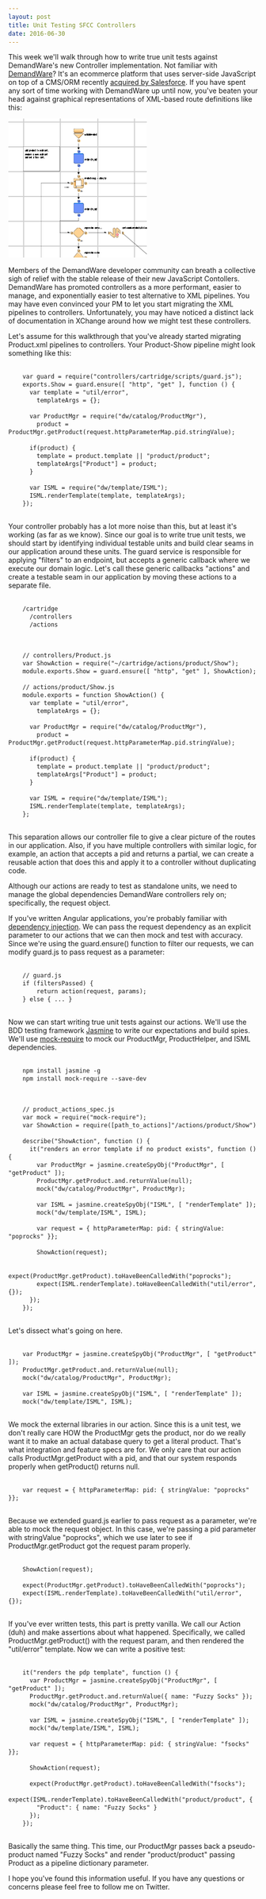 ```yaml
---
layout: post
title: Unit Testing SFCC Controllers
date: 2016-06-30
---
```


<p>
  This week we'll walk through how to write true unit tests against DemandWare's new Controller implementation. Not familiar with <a href="https://www.demandware.com/" alt="DemandWare">DemandWare</a>? It's an ecommerce platform that uses server-side JavaScript on top of a CMS/ORM recently <a href="http://www.wsj.com/articles/salesforce-to-buy-e-commerce-platform-demandware-for-2-8-billion-1464781833" alt="Salesforce Acquisition">acquired by Salesforce</a>. If you have spent any sort of time working with DemandWare up until now, you've beaten your head against graphical representations of XML-based route definitions like this:
</p>

<p class="row">
  <img class="col-md-6 col-md-offset-3" src="/assets/img/pipeline.png" alt="Pipeline" />
</p>

<p>
  Members of the DemandWare developer community can breath a collective sigh of relief with the stable release of their new JavaScript Contollers. DemandWare has promoted controllers as a more performant, easier to manage, and exponentially easier to test alternative to XML pipelines. You may have even convinced your PM to let you start migrating the XML pipelines to controllers. Unfortunately, you may have noticed a distinct lack of documentation in XChange around how we might test these controllers.
</p>

<p>
  Let's assume for this walkthrough that you've already started migrating Product.xml pipelines to controllers. Your Product-Show pipeline might look something like this:
</p>

<pre>
  <code class="javascript">
    var guard = require("controllers/cartridge/scripts/guard.js");
    exports.Show = guard.ensure([ "http", "get" ], function () {
      var template = "util/error",
        templateArgs = {};

      var ProductMgr = require("dw/catalog/ProductMgr"),
        product = ProductMgr.getProduct(request.httpParameterMap.pid.stringValue);

      if(product) {
        template = product.template || "product/product";
        templateArgs["Product"] = product;
      }

      var ISML = require("dw/template/ISML");
      ISML.renderTemplate(template, templateArgs);
    });
  </code>
</pre>

<p>
  Your controller probably has a lot more noise than this, but at least it's working (as far as we know). Since our goal is to write true unit tests, we should start by identifying individual testable units and build clear seams in our application around these units. The guard service is responsible for applying "filters" to an endpoint, but accepts a generic callback where we execute our domain logic. Let's call these generic callbacks "actions" and create a testable seam in our application by moving these actions to a separate file.
</p>

<pre>
  <code>
    /cartridge
      /controllers
      /actions
  </code>
</pre>

<pre>
  <code class="javascript">
    // controllers/Product.js
    var ShowAction = require("~/cartridge/actions/product/Show");
    module.exports.Show = guard.ensure([ "http", "get" ], ShowAction);

    // actions/product/Show.js
    module.exports = function ShowAction() {
      var template = "util/error",
        templateArgs = {};

      var ProductMgr = require("dw/catalog/ProductMgr"),
        product = ProductMgr.getProduct(request.httpParameterMap.pid.stringValue);

      if(product) {
        template = product.template || "product/product";
        templateArgs["Product"] = product;
      }

      var ISML = require("dw/template/ISML");
      ISML.renderTemplate(template, templateArgs);
    };
  </code>
</pre>

<p>
  This separation allows our controller file to give a clear picture of the routes in our application. Also, if you have multiple controllers with similar logic, for example, an action that accepts a pid and returns a partial, we can create a reusable action that does this and apply it to a controller without duplicating code.
</p>

<p>
  Although our actions are ready to test as standalone units, we need to manage the global dependencies DemandWare controllers rely on; specifically, the request object.
</p>

<p>
  If you've written Angular applications, you're probably familiar with <a href="https://docs.angularjs.org/guide/di" alt="Dependency Injection">dependency injection</a>. We can pass the request dependency as an explicit parameter to our actions that we can then mock and test with accuracy. Since we're using the guard.ensure() function to filter our requests, we can modify guard.js to pass request as a parameter:
</p>

<pre>
  <code type="javascript">
    // guard.js
    if (filtersPassed) {
        return action(request, params);
    } else { ... }
  </code>
</pre>

<p>
  Now we can start writing true unit tests against our actions. We'll use the BDD testing framework <a href="https://github.com/jasmine/jasmine" alt="Jasmine">Jasmine</a> to write our expectations and build spies. We'll use <a href="https://github.com/boblauer/mock-require" alt="Mock-Require">mock-require</a> to mock our ProductMgr, ProductHelper, and ISML dependencies.
</p>

<pre>
  <code type="bash">
    npm install jasmine -g
    npm install mock-require --save-dev
  </code>
</pre>

<pre>
  <code type="javascript">
    // product_actions_spec.js
    var mock = require("mock-require");
    var ShowAction = require([path_to_actions]"/actions/product/Show")

    describe("ShowAction", function () {
      it("renders an error template if no product exists", function () {
        var ProductMgr = jasmine.createSpyObj("ProductMgr", [ "getProduct" ]);
        ProductMgr.getProduct.and.returnValue(null);
        mock("dw/catalog/ProductMgr", ProductMgr);

        var ISML = jasmine.createSpyObj("ISML", [ "renderTemplate" ]);
        mock("dw/template/ISML", ISML);

        var request = { httpParameterMap: pid: { stringValue: "poprocks" }};

        ShowAction(request);

        expect(ProductMgr.getProduct).toHaveBeenCalledWith("poprocks");
        expect(ISML.renderTemplate).toHaveBeenCalledWith("util/error", {});
      });
    });
  </code>
</pre>

<p>
  Let's dissect what's going on here.
</p>

<pre>
  <code class="javascript">
    var ProductMgr = jasmine.createSpyObj("ProductMgr", [ "getProduct" ]);
    ProductMgr.getProduct.and.returnValue(null);
    mock("dw/catalog/ProductMgr", ProductMgr);

    var ISML = jasmine.createSpyObj("ISML", [ "renderTemplate" ]);
    mock("dw/template/ISML", ISML);
  </code>
</pre>

<p>
  We mock the external libraries in our action. Since this is a unit test, we don't really care HOW the ProductMgr gets the product, nor do we really want it to make an actual database query to get a literal product. That's what integration and feature specs are for. We only care that our action calls ProductMgr.getProduct with a pid, and that our system responds properly when getProduct() returns null.
</p>

<pre>
  <code class="javascript">
    var request = { httpParameterMap: pid: { stringValue: "poprocks" }};
  </code>
</pre>

<p>
  Because we extended guard.js earlier to pass request as a parameter, we're able to mock the request object. In this case, we're passing a pid parameter with stringValue "poprocks", which we use later to see if ProductMgr.getProduct got the request param properly.
</p>

<pre>
  <code class="javascript">
    ShowAction(request);

    expect(ProductMgr.getProduct).toHaveBeenCalledWith("poprocks");
    expect(ISML.renderTemplate).toHaveBeenCalledWith("util/error", {});
  </code>
</pre>

<p>
  If you've ever written tests, this part is pretty vanilla. We call our Action (duh) and make assertions about what happened. Specifically, we called ProductMgr.getProduct() with the request param, and then rendered the "util/error" template. Now we can write a positive test:
</p>

<pre>
  <code class="javascript">
    it("renders the pdp template", function () {
      var ProductMgr = jasmine.createSpyObj("ProductMgr", [ "getProduct" ]);
      ProductMgr.getProduct.and.returnValue({ name: "Fuzzy Socks" });
      mock("dw/catalog/ProductMgr", ProductMgr);

      var ISML = jasmine.createSpyObj("ISML", [ "renderTemplate" ]);
      mock("dw/template/ISML", ISML);

      var request = { httpParameterMap: pid: { stringValue: "fsocks" }};

      ShowAction(request);

      expect(ProductMgr.getProduct).toHaveBeenCalledWith("fsocks");
      expect(ISML.renderTemplate).toHaveBeenCalledWith("product/product", {
        "Product": { name: "Fuzzy Socks" }
      });
    });
  </code>
</pre>

<p>
  Basically the same thing. This time, our ProductMgr passes back a pseudo-product named "Fuzzy Socks" and render "product/product" passing Product as a pipeline dictionary parameter.
</p>


<p>
  I hope you've found this information useful. If you have any questions or concerns please feel free to follow me on Twitter.
</p>